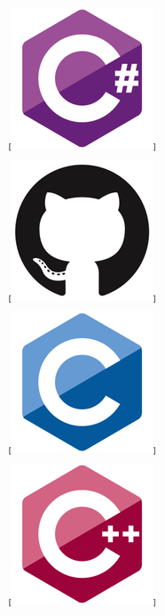 [![](https://raw.githubusercontent.com/devicons/devicon/master/icons/csharp/csharp-original.svg)]

[![](https://raw.githubusercontent.com/devicons/devicon/master/icons/github/github-original.svg)]

[![](https://raw.githubusercontent.com/devicons/devicon/master/icons/c/c-original.svg)]

[![](https://raw.githubusercontent.com/devicons/devicon/master/icons/cplusplus/cplusplus-original.svg)]
